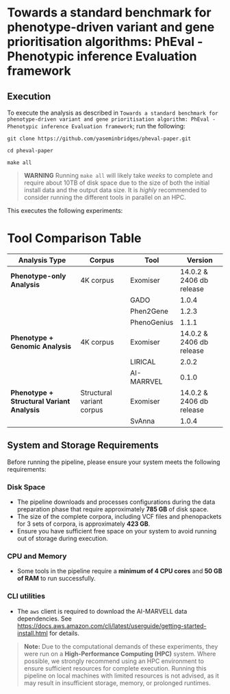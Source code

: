 # Towards a standard benchmark for phenotype-driven variant and gene prioritisation algorithms: PhEval - Phenotypic inference Evaluation framework

## Execution

To execute the analysis as described in `Towards a standard benchmark for phenotype-driven variant and gene prioritisation algorithm: PhEval - Phenotypic inference Evaluation framework`; run the following:

```shell
git clone https://github.com/yaseminbridges/pheval-paper.git

cd pheval-paper

make all
```

> **WARNING** Running `make all` will likely take *weeks* to complete and require about 10TB of disk space due to the size of both the initial install data and the output data size. It is _highly_ recommended
> to consider running the different tools in parallel on an HPC. 


This executes the following experiments:

# Tool Comparison Table

| **Analysis Type**                           | **Corpus**                | **Tool**    | **Version**              |
|---------------------------------------------|---------------------------|-------------|--------------------------|
| **Phenotype-only Analysis**                 | 4K corpus                 | Exomiser    | 14.0.2 & 2406 db release |
|                                             |                           | GADO        | 1.0.4                    |
|                                             |                           | Phen2Gene   | 1.2.3                    |
|                                             |                           | PhenoGenius | 1.1.1                    |
| **Phenotype + Genomic Analysis**            | 4K corpus                 | Exomiser    | 14.0.2 & 2406 db release |
|                                             |                           | LIRICAL     | 2.0.2                    |
|                                             |                           | AI-MARRVEL  | 0.1.0                    |
| **Phenotype + Structural Variant Analysis** | Structural variant corpus | Exomiser    | 14.0.2 & 2406 db release |
|                                             |                           | SvAnna      | 1.0.4                    |

## System and Storage Requirements

Before running the pipeline, please ensure your system meets the following requirements:

### Disk Space
- The pipeline downloads and processes configurations during the data preparation phase that require approximately **785 GB** of disk space.
- The size of the complete corpora, including VCF files and phenopackets for 3 sets of corpora, is approximately **423 GB**.
- Ensure you have sufficient free space on your system to avoid running out of storage during execution.

### CPU and Memory
- Some tools in the pipeline require a **minimum of 4 CPU cores** and **50 GB of RAM** to run successfully.

### CLI utilities
 - The `aws` client is required to download the AI-MARVELL data dependencies. See https://docs.aws.amazon.com/cli/latest/userguide/getting-started-install.html for details. 

> **Note:** 
> Due to the computational demands of these experiments, they were run on a **High-Performance Computing (HPC)** system. Where possible, we strongly recommend using an HPC environment to ensure sufficient resources for complete execution. Running this pipeline on local machines with limited resources is not advised, as it may result in insufficient storage, memory, or prolonged runtimes.
